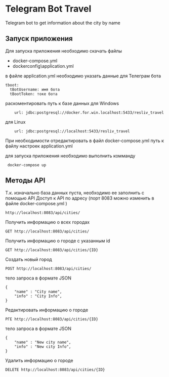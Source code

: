 # Telegram Bot Travel
Telegram bot to get information about the city by name

## Запуск приложения
Для запуска приложения необходимо скачать файлы
+ docker-compose.yml
+ dockerconfig\application.yml

в файле application.yml необходимо указать данные для Телеграм бота
```
tboot:
  tBotUsername: имя бота
  tBootToken: токе бота
```

раскоментировать путь к базе данных
для Windows
```
    url: jdbc:postgresql://docker.for.win.localhost:5433/resliv_travel
```
для Linux
```
    url: jdbc:postgresql://localhost:5433/resliv_travel
```

При необходимости отредактировать в файл  docker-compose.yml путь к файлу настроек application.yml

 для запуска приложения необходимо выполнить комманду

``` 
 docker-compose up
```

## Методы API
Т.к. изначально база данных пуста, необходимо ее заполнить с помощью API
Доступ к API по адресу (порт 8083 можно изменить в файле docker-compose.yml ) 
``` 
http://localhost:8083/api/cities/
``` 

Получить информацию о всех городах 
``` 
GET http://localhost:8083/api/cities/
```
Получить информацию о городе с указанным id
``` 
GET http://localhost:8083/api/cities/{ID}
``` 
Создать новый город
``` 
POST http://localhost:8083/api/cities/
```
тело запроса в формате JSON
``` 
{
    "name" : "City name",
    "info" : "City Info",    
}
```
Редактировать информацию о городе
``` 
PГЕ http://localhost:8083/api/cities/{ID}
```
тело запроса в формате JSON
``` 
{
    "name" : "New city name",
    "info" : "New city Info",    
}
```
Удалить информацию о городе
``` 
DELETE http://localhost:8083/api/cities/{ID}
```